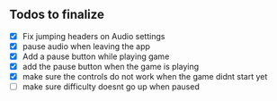 ## Todos to finalize

- [x] Fix jumping headers on Audio settings
- [x] pause audio when leaving the app
- [x] Add a pause button while playing game
- [x] add the pause button when the game is playing
- [x] make sure the controls do not work when the game didnt start yet
- [ ] make sure difficulty doesnt go up when paused
